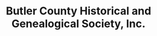 ---
layout: repo
title: "Butler County Historical and Genealogical Society, Inc."
id: 10457
permalink: repos/10457/
---